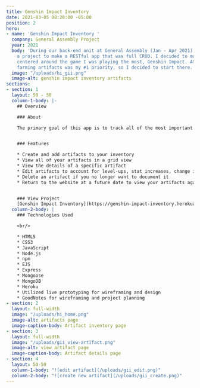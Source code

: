 ```yaml
---
title: Genshin Impact Inventory
date: 2021-03-05 08:28:00 -05:00
position: 2
hero:
- name: 'Genshin Impact Inventory '
  company: General Assembly Project
  year: 2021
  body: 'During our back-end unit at General Assembly (Jan - Apr 2021), we were assigned
    a project to make a RESTful app that was full CRUD. I decided to make something
    centered around the game I was playing the most, Genshin Impact. At the time,
    farming artifacts was my #1 priority, so I decided to start there.'
  image: "/uploads/hi_gii.png"
  image-alt: genshin impact inventory artifacts
sections:
- section: 1
  layout: 50 - 50
  column-1-body: |-
    ## Overview

    ### About

    The primary goal of this app is to track all of the most important items you have in your inventory. Version 1 focuses on artifacts. Artifacts are essential for making sure your character is strong and ready for whatever Teyvat has in store for them. We help you document and keep track of your artifacts so you can plan accordingly.


    ### Features

    * Create and add artifacts to your inventory
    * View all of your artifacts in a grid view
    * View the details of a specific artifact
    * Edit artifacts to account for level-ups, stat increases, change in equipped character, etc.
    * Delete an artifact if you no longer want to document it
    * Return to the website at a future date to view your artifacts again.


    ### View Project
    [Genshin Impact Inventory](https://genshin-impact-inventory.herokuapp.com/) - [GitHub](https://github.com/kirstengreen/genshin-impact-inventory)
  column-2-body: |
    ### Technologies Used

    <br/>

    * HTML5
    * CSS3
    * JavaScript
    * Node.js
    * npm
    * EJS
    * Express
    * Mongoose
    * MongoDB
    * Heroku
    * Utilized live prototyping for wireframing and design
    * GoodNotes for wireframing and project planning
- section: 2
  layout: full-width
  image: "/uploads/hi_home.png"
  image-alt: artifacts page
  image-caption-body: Artifact inventory page
- section: 3
  layout: full-width
  image: "/uploads/gii_view-artifact.png"
  image-alt: view artifact page
  image-caption-body: Artifact details page
- section: 4
  layout: 50-50
  column-1-body: "![edit artifact](/uploads/gii_edit.png)"
  column-2-body: "![create new artifact](/uploads/gii_create.png)"
---
```


